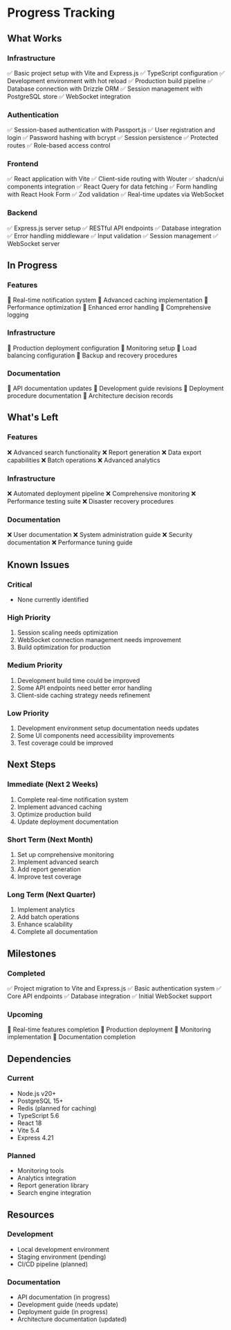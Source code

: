 # Progress Tracking

## What Works

### Infrastructure
✅ Basic project setup with Vite and Express.js
✅ TypeScript configuration
✅ Development environment with hot reload
✅ Production build pipeline
✅ Database connection with Drizzle ORM
✅ Session management with PostgreSQL store
✅ WebSocket integration

### Authentication
✅ Session-based authentication with Passport.js
✅ User registration and login
✅ Password hashing with bcrypt
✅ Session persistence
✅ Protected routes
✅ Role-based access control

### Frontend
✅ React application with Vite
✅ Client-side routing with Wouter
✅ shadcn/ui components integration
✅ React Query for data fetching
✅ Form handling with React Hook Form
✅ Zod validation
✅ Real-time updates via WebSocket

### Backend
✅ Express.js server setup
✅ RESTful API endpoints
✅ Database integration
✅ Error handling middleware
✅ Input validation
✅ Session management
✅ WebSocket server

## In Progress

### Features
🔄 Real-time notification system
🔄 Advanced caching implementation
🔄 Performance optimization
🔄 Enhanced error handling
🔄 Comprehensive logging

### Infrastructure
🔄 Production deployment configuration
🔄 Monitoring setup
🔄 Load balancing configuration
🔄 Backup and recovery procedures

### Documentation
🔄 API documentation updates
🔄 Development guide revisions
🔄 Deployment procedure documentation
🔄 Architecture decision records

## What's Left

### Features
❌ Advanced search functionality
❌ Report generation
❌ Data export capabilities
❌ Batch operations
❌ Advanced analytics

### Infrastructure
❌ Automated deployment pipeline
❌ Comprehensive monitoring
❌ Performance testing suite
❌ Disaster recovery procedures

### Documentation
❌ User documentation
❌ System administration guide
❌ Security documentation
❌ Performance tuning guide

## Known Issues

### Critical
- None currently identified

### High Priority
1. Session scaling needs optimization
2. WebSocket connection management needs improvement
3. Build optimization for production

### Medium Priority
1. Development build time could be improved
2. Some API endpoints need better error handling
3. Client-side caching strategy needs refinement

### Low Priority
1. Development environment setup documentation needs updates
2. Some UI components need accessibility improvements
3. Test coverage could be improved

## Next Steps

### Immediate (Next 2 Weeks)
1. Complete real-time notification system
2. Implement advanced caching
3. Optimize production build
4. Update deployment documentation

### Short Term (Next Month)
1. Set up comprehensive monitoring
2. Implement advanced search
3. Add report generation
4. Improve test coverage

### Long Term (Next Quarter)
1. Implement analytics
2. Add batch operations
3. Enhance scalability
4. Complete all documentation

## Milestones

### Completed
✅ Project migration to Vite and Express.js
✅ Basic authentication system
✅ Core API endpoints
✅ Database integration
✅ Initial WebSocket support

### Upcoming
🎯 Real-time features completion
🎯 Production deployment
🎯 Monitoring implementation
🎯 Documentation completion

## Dependencies

### Current
- Node.js v20+
- PostgreSQL 15+
- Redis (planned for caching)
- TypeScript 5.6
- React 18
- Vite 5.4
- Express 4.21

### Planned
- Monitoring tools
- Analytics integration
- Report generation library
- Search engine integration

## Resources

### Development
- Local development environment
- Staging environment (pending)
- CI/CD pipeline (planned)

### Documentation
- API documentation (in progress)
- Development guide (needs update)
- Deployment guide (in progress)
- Architecture documentation (updated)
